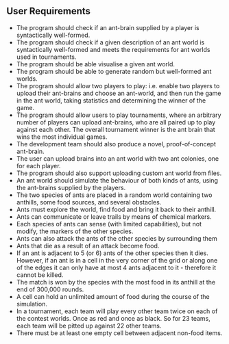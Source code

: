 ## User Requirements

- The program should check if an ant-brain supplied by a player is syntactically well-formed.
- The program should check if a given description of an ant world is syntactically well-formed and meets the requirements for ant worlds used in tournaments.
- The program should be able visualise a given ant world.
- The program should be able to generate random but well-formed ant worlds.
- The program should allow two players to play: i.e. enable two players to upload their ant-brains and choose an ant-world, and then run the game in the ant world, taking statistics and determining the winner of the game.
- The program should allow users to play tournaments, where an arbitrary number of players can upload ant-brains, who are all paired up to play against each other. The overall tournament winner is the ant brain that wins the most individual games.
- The development team should also produce a novel, proof-of-concept ant-brain.
- The user can upload brains into an ant world with two ant colonies, one for each player.
- The program should also support uploading custom ant world from files.
- An ant world should simulate the behaviour of both kinds of ants, using the ant-brains supplied by the players.
- The two species of ants are placed in a random world containing two anthills, some food sources, and several obstacles. 
- Ants must explore the world, find food and bring it back to their anthill. 
- Ants can communicate or leave trails by means of chemical markers.
- Each species of ants can sense (with limited capabilities), but not modify, the markers of the other species.
- Ants can also attack the ants of the other species by surrounding them
- Ants that die as a result of an attack become food.
- If an ant is adjacent to 5 (or 6) ants of the other species then it dies. However, if an ant is in a cell in the very corner of the grid or along one of the edges it can only have at most 4 ants adjacent to it - therefore it cannot be killed.
- The match is won by the species with the most food in its anthill at the end of 300,000 rounds.
- A cell can hold an unlimited amount of food during the course of the simulation.
- In a tournament, each team will play every other team twice on each of the contest worlds. Once as red and once as black. So for 23 teams, each team will be pitted up against 22 other teams.
- There must be at least one empty cell between adjacent non-food items.
